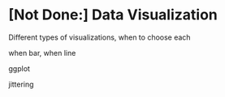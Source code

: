 # [Not Done:] Data Visualization

Different types of visualizations, when to choose each

when bar, when line

ggplot

jittering
